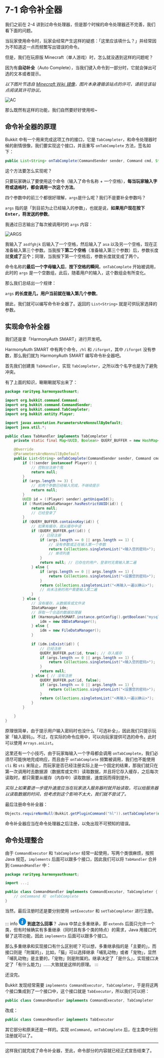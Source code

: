 # 7-1 命令补全器

我们之前在 2-4 讲到过命令处理器，但是那个时候的命令处理器还不完善，我们看下面的问题。

当玩家使用命令时，玩家会经常产生这样的疑惑：「这里应该填什么？」并经常因为不知道这一点而频繁写出错误的命令。

但是，我们在玩原版 Minecraft（单人游戏）时，怎么就没遇到这样的问题呢？

因为有**自动补全**（Auto Complete），当我们键入命令到一部分时，它就会弹出可选的文本或者提示。

*以下图片节选自 [Minecraft Wiki 镜像](https://wiki.biligame.com/mc)，图片本身遵循该站点的许可，请前往该站点阅读其许可协议。*

![AC](https://patchwiki.biligame.com/images/mc/5/5c/b18xl1jyob1x0wl7j0ksxgh49m9bubj.png)

那么既然有这样的功能，我们自然要好好使用啦~

## 命令补全器的原理

Bukkit 中有一个用来完成这项工作的接口，它是 `TabCompleter`，和命令处理器时候的剧情很像，我们要实现这个接口，并且重写 `onTabComplete` 方法，签名如下：

```java
public List<String> onTabComplete(CommandSender sender, Command cmd, String label, String[] args)
```

这个方法要怎么实现呢？

只要玩家确认了要使用这个命令（输入了命令名称 + 一个空格），**每当玩家输入字符或退格时，都会调用一次这个方法**。

四个参数中的前三个都很好理解，`args`是什么呢？我们不是要补全参数吗？

`args` 指的是「到目前为止已经输入的参数」，也就是说，**如果用户现在按下 <kbd>Enter</kbd>，将发送的参数**。

我通过日志输出了每次被调用时的 `args` 内容：

![ARGS](https://www.picbed.cn/images/2021/02/22/imaged894e6b462b9d6ac.png)

我输入了 `asdfghjk` 后输入了一个空格，然后输入了 `asa` 以及另一个空格，现在正准备输入第三个参数。当我按下**第二个空格**（准备输入第三个参数）后，参数长度就**变成了三个**；同理，当我按下第一个空格后，参数长度就变成了两个。

命令名称的**最后一个字母输入后**，**按下空格的瞬间**，`onTabComplete` 开始被调用，此时的 `args` 是一个空数组，此后，随着用户的输入，这个数组会有所变化。

那么我们总结出一个规律：

`args` **的长度是几，用户当前就在输入第几个参数**。

据此，我们就可以编写命令补全器了。返回的 `List<String>` 就是可供玩家选择的参数。

## 实现命令补全器

我们还是拿「HarmonyAuth SMART」进行开发吧。

HarmonyAuth SMART 中有两个命令，`/hl` 和 `/iforgot`，其中 `/iforgot` 没有参数，那么我们就为 HarmonyAuth SMART 编写命令补全器吧。

首先我们创建类 `TabHandler`，实现 `TabCompleter`，之所以改个名字也是为了避免冲突。

有了上面的知识，唰唰唰就写出来了：

```java
package rarityeg.harmonyauthsmart;

import org.bukkit.command.Command;
import org.bukkit.command.CommandSender;
import org.bukkit.command.TabCompleter;
import org.bukkit.entity.Player;

import javax.annotation.ParametersAreNonnullByDefault;
import java.util.*;

public class TabHandler implements TabCompleter {
    private static final Map<UUID, Boolean> QUERY_BUFFER = new HashMap<>();

    @Override
    @ParametersAreNonnullByDefault
    public List<String> onTabComplete(CommandSender sender, Command cmd, String label, String[] args) {
        if (!(sender instanceof Player)) {
            // 控制台注册个鬼
            return null;
        }
        if (args.length >= 3) {
            // 前两个参数已经输入完成，不继续提示
            return null;
        }
        UUID id = ((Player) sender).getUniqueId();
        if (!RuntimeDataManager.hasRestrictUUID(id)) {
            return null;
            // 已经登录了
        }
        if (QUERY_BUFFER.containsKey(id)) {
            // 如果有缓存，就从缓存中读
            if (QUERY_BUFFER.get(id)) {
                // 已经注册
                if (args.length == 0 || args.length == 1) {
                    // 没有参数或正在输入第一个参数
                    return Collections.singletonList("<输入您的密码>");
                    // 单项列表
                }
                return null; // 已存在的用户，登录时无需输入第二遍
            } else {
                if (args.length == 0 || args.length == 1) {
                    return Collections.singletonList("<设置您的密码>");
                }
                return Collections.singletonList("<再输入一遍以确认>");
                // 尚未注册的用户需要输入第二遍
            }
        } else {
            // 没有缓存，从数据库或文件读
            IDataManager idm;
            // 获取一个合适的数据处理器
            if (HarmonyAuthSMART.instance.getConfig().getBoolean("mysql.enabled") && !HarmonyAuthSMART.dbError) {
                idm = new DBDataManager();
            } else {
                idm = new FileDataManager();
            }
            
            if (idm.isExist(id)) {
                // 已经注册
                QUERY_BUFFER.put(id, true); // 存入缓存
                if (args.length == 0 || args.length == 1) {
                    return Collections.singletonList("<输入您的密码>");
                }
                return null;
            } else { // 没有注册
                QUERY_BUFFER.put(id, false);
                if (args.length == 0 || args.length == 1) {
                    return Collections.singletonList("<设置您的密码>");
                }
                return Collections.singletonList("<再输入一遍以确认>");
            }
        }

    }
}
```

原理很简单，由于提示用户输入密码时也没什么「可选补全」，因此我们只提示玩家「输入密码」。不过，在实际的命令应用中，可以向玩家提供可选的命令，此时可以使用 `Arrays.asList`。

这里还有一个小技巧，由于玩家每输入一个字母都会调用 `onTabComplete`，我们必须尽可能快地完成响应，而且由于 `onTabComplete` 频繁被调用，我们也不能使用 `cli` 和 `sti` 来阻止，而玩家是否已经注册实际上是一个固定的结果，那我们就只在第一次调用时去数据源（数据库或文件）读取数据，并且将它存入缓存，之后每次读取时，都只需要从缓存（内存中）读取数据，速度因而得到提升。

*实际上如果要进一步提升速度应当在玩家进入服务器时就开始读取，可以给服务器以读取数据的时间，但考虑到这个影响不太大，我们就不尝试了。*

最后注册命令补全器：

```java
Objects.requireNonNull(Bukkit.getPluginCommand("hl")).setTabCompleter(new TabHandler());
```

命令补全器应当在命令处理器之后注册，以免出现不可预知的错误。

## 命令处理整合

由于 `CommandExecutor` 和 `TabCompleter` 经常一起使用，写两个类很麻烦，按照 Java 规范，`implements` 后面可以跟多个接口，因此我们可以将 `TabHandler` 合并到 `CommandHandler` 中：

```java
package rarityeg.harmonyauthsmart;

import ...;

public class CommandHandler implements CommandExecutor, TabCompleter {
    // onCommand 和  onTabComplete
}
```

当然，最后注册时还是要分别使用 `setExecutor` 和 `setTabCompleter` 进行注册。

::: info <img src="data:image/svg+xml,%3Csvg xmlns='http://www.w3.org/2000/svg' viewBox='0 0 16 16' transform='scale(0.6)' fill='%23fff'%3E%3Cpath d='M9.1 0C10.2 0 10.7 0.7 10.7 1.6 10.7 2.6 9.8 3.6 8.6 3.6 7.6 3.6 7 3 7 2 7 1.1 7.7 0 9.1 0Z'/%3E%3Cpath d='M5.8 16C5 16 4.4 15.5 5 13.2L5.9 9.1C6.1 8.5 6.1 8.2 5.9 8.2 5.7 8.2 4.6 8.6 3.9 9.1L3.5 8.4C5.6 6.6 7.9 5.6 8.9 5.6 9.8 5.6 9.9 6.6 9.5 8.2L8.4 12.5C8.2 13.2 8.3 13.5 8.5 13.5 8.7 13.5 9.6 13.2 10.4 12.5L10.9 13.2C8.9 15.2 6.7 16 5.8 16Z'/%3E%3C/svg%3E" style="background-color:#0B87DA; clip-path: circle();" width="24px" height="24px"> **到底怎么回事**？
Java 中禁止多重继承，即 `extends` 后面只允许一个类，但有时候确实有多重继承（同时具有多个类的特点）的需求，Java 用接口代替了这项功能，因此 `implements` 后面可以跟多个接口。

那么多重继承和实现接口有什么区别呢？可以想，多重继承指的是「主要的」，而接口则是「附属的」，比如，「猫」可以选择继承「哺乳动物」或者「宠物」，显然「哺乳动物」是主要的，「宠物」则是附属的。继承决定了「是什么」，实现接口决定了「有什么能力」……大致就是这样的原理。
:::

还没完。

Bukkit 发现经常需要 `implements CommandExecutor, TabCompleter`，于是将这两个接口集成到了一个接口中，这个接口就是 `TabExecutor`，所以我们可以把：

```java
public class CommandHandler implements CommandExecutor, TabCompleter
```

改成：

```java
public class CommandHandler implements TabExecutor
```

其它部分和原来还是一样的。实现 `onCommand`，`onTabComplete` 后，在主类中分别注册就可以了。

---

这样我们就完成了命令补全器，至此，命令部分的内容就已经正式宣告结束了。